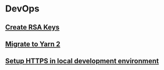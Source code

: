 # DevOps

## [Create RSA Keys](./create-rsa-keys.md)

## [Migrate to Yarn 2](./migrate-to-yarn-2.md)

## [Setup HTTPS in local development environment](./setup-https-in-local-dev-env.md)
